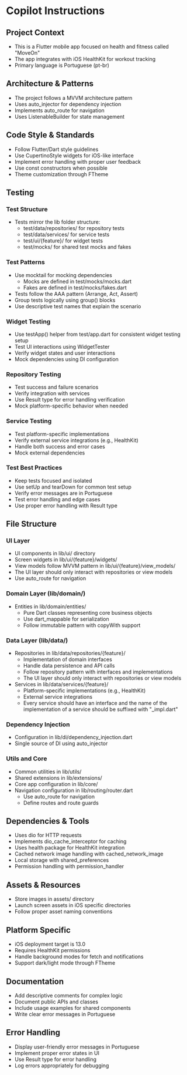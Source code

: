 # Copilot Instructions

## Project Context
- This is a Flutter mobile app focused on health and fitness called "MoveOn"
- The app integrates with iOS HealthKit for workout tracking
- Primary language is Portuguese (pt-br)

## Architecture & Patterns
- The project follows a MVVM architecture pattern
- Uses auto_injector for dependency injection
- Implements auto_route for navigation
- Uses ListenableBuilder for state management

## Code Style & Standards
- Follow Flutter/Dart style guidelines
- Use CupertinoStyle widgets for iOS-like interface
- Implement error handling with proper user feedback
- Use const constructors when possible
- Theme customization through FTheme

## Testing

### Test Structure

- Tests mirror the lib folder structure:
  - test/data/repositories/ for repository tests
  - test/data/services/ for service tests
  - test/ui/{feature}/ for widget tests
  - test/mocks/ for shared test mocks and fakes

### Test Patterns

- Use mocktail for mocking dependencies
  - Mocks are defined in test/mocks/mocks.dart
  - Fakes are defined in test/mocks/fakes.dart
- Tests follow the AAA pattern (Arrange, Act, Assert)
- Group tests logically using group() blocks
- Use descriptive test names that explain the scenario

### Widget Testing

- Use testApp() helper from test/app.dart for consistent widget testing setup
- Test UI interactions using WidgetTester
- Verify widget states and user interactions
- Mock dependencies using DI configuration

### Repository Testing

- Test success and failure scenarios
- Verify integration with services
- Use Result type for error handling verification
- Mock platform-specific behavior when needed

### Service Testing

- Test platform-specific implementations
- Verify external service integrations (e.g., HealthKit)
- Handle both success and error cases
- Mock external dependencies

### Test Best Practices
- Keep tests focused and isolated
- Use setUp and tearDown for common test setup
- Verify error messages are in Portuguese
- Test error handling and edge cases
- Use proper error handling with Result type

## File Structure

### UI Layer

- UI components in lib/ui/ directory
- Screen widgets in lib/ui/{feature}/widgets/
- View models follow MVVM pattern in lib/ui/{feature}/view_models/
- The UI layer should only interact with repositories or view models
- Use auto_route for navigation

### Domain Layer (lib/domain/)

- Entities in lib/domain/entities/
  - Pure Dart classes representing core business objects
  - Use dart_mappable for serialization
  - Follow immutable pattern with copyWith support

### Data Layer (lib/data/)

- Repositories in lib/data/repositories/{feature}/
  - Implementation of domain interfaces
  - Handle data persistence and API calls
  - Follow repository pattern with interfaces and implementations
  - The UI layer should only interact with repositories or view models
- Services in lib/data/services/{feature}/
  - Platform-specific implementations (e.g., HealthKit)
  - External service integrations
  - Every service should have an interface and the name of the implementation of a service should be suffixed with "\_impl.dart"

### Dependency Injection

- Configuration in lib/di/dependency_injection.dart
- Single source of DI using auto_injector

### Utils and Core

- Common utilities in lib/utils/
- Shared extensions in lib/extensions/
- Core app configuration in lib/core/
- Navigation configuration in lib/routing/router.dart
  - Use auto_route for navigation
  - Define routes and route guards

## Dependencies & Tools
- Uses dio for HTTP requests
- Implements dio_cache_interceptor for caching
- Uses health package for HealthKit integration
- Cached network image handling with cached_network_image
- Local storage with shared_preferences
- Permission handling with permission_handler

## Assets & Resources

- Store images in assets/ directory
- Launch screen assets in iOS specific directories
- Follow proper asset naming conventions

## Platform Specific
- iOS deployment target is 13.0
- Requires HealthKit permissions
- Handle background modes for fetch and notifications
- Support dark/light mode through FTheme

## Documentation

- Add descriptive comments for complex logic
- Document public APIs and classes
- Include usage examples for shared components
- Write clear error messages in Portuguese

## Error Handling
- Display user-friendly error messages in Portuguese
- Implement proper error states in UI
- Use Result type for error handling
- Log errors appropriately for debugging
